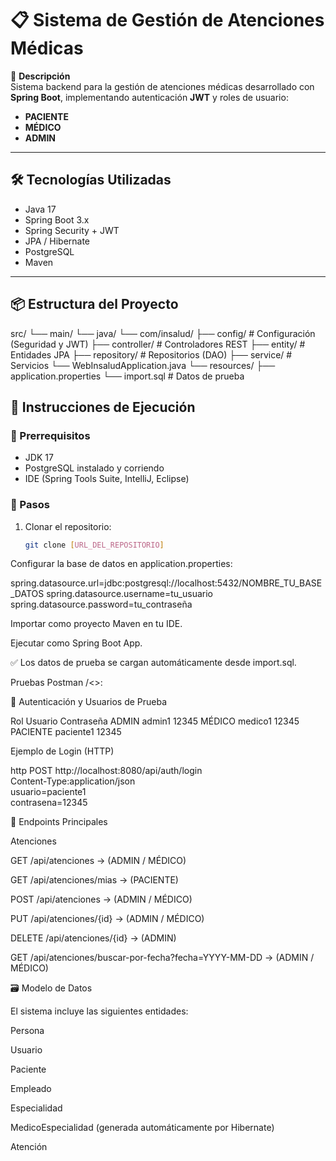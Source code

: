 # 📋 Sistema de Gestión de Atenciones Médicas

📖 **Descripción**  
Sistema backend para la gestión de atenciones médicas desarrollado con **Spring Boot**, implementando autenticación **JWT** y roles de usuario:  
- **PACIENTE**  
- **MÉDICO**  
- **ADMIN**  

---

## 🛠️ Tecnologías Utilizadas

- Java 17  
- Spring Boot 3.x  
- Spring Security + JWT  
- JPA / Hibernate  
- PostgreSQL  
- Maven  

---

## 📦 Estructura del Proyecto

src/
└── main/
└── java/
└── com/insalud/
├── config/ # Configuración (Seguridad y JWT)
├── controller/ # Controladores REST
├── entity/ # Entidades JPA
├── repository/ # Repositorios (DAO)
├── service/ # Servicios
└── WebInsaludApplication.java
  └── resources/
       ├── application.properties
       └── import.sql           # Datos de prueba

## 🚀 Instrucciones de Ejecución

### 🔹 Prerrequisitos
- JDK 17  
- PostgreSQL instalado y corriendo  
- IDE (Spring Tools Suite, IntelliJ, Eclipse)

### 🔹 Pasos
1. Clonar el repositorio:
   ```bash
   git clone [URL_DEL_REPOSITORIO]
Configurar la base de datos en application.properties:

spring.datasource.url=jdbc:postgresql://localhost:5432/NOMBRE_TU_BASE_DATOS
spring.datasource.username=tu_usuario
spring.datasource.password=tu_contraseña

Importar como proyecto Maven en tu IDE.

Ejecutar como Spring Boot App.

✅ Los datos de prueba se cargan automáticamente desde import.sql.

Pruebas Postman /<>:

🔐 Autenticación y Usuarios de Prueba

Rol	    Usuario	    Contraseña
ADMIN    admin1	    12345
MÉDICO	 medico1	  12345
PACIENTE paciente1	12345

Ejemplo de Login (HTTP)

http POST http://localhost:8080/api/auth/login \
Content-Type:application/json \
usuario=paciente1 \
contrasena=12345

📡 Endpoints Principales

Atenciones

GET /api/atenciones → (ADMIN / MÉDICO)

GET /api/atenciones/mias → (PACIENTE)

POST /api/atenciones → (ADMIN / MÉDICO)

PUT /api/atenciones/{id} → (ADMIN / MÉDICO)

DELETE /api/atenciones/{id} → (ADMIN)

GET /api/atenciones/buscar-por-fecha?fecha=YYYY-MM-DD → (ADMIN / MÉDICO)

🗃️ Modelo de Datos

El sistema incluye las siguientes entidades:

Persona

Usuario

Paciente

Empleado

Especialidad

MedicoEspecialidad (generada automáticamente por Hibernate)

Atención
